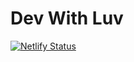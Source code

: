 # Dev With Luv

[![Netlify Status](https://api.netlify.com/api/v1/badges/815054b5-06c5-4c23-97a4-20bd35a88a60/deploy-status)](https://app.netlify.com/sites/devwithluv/deploys)
